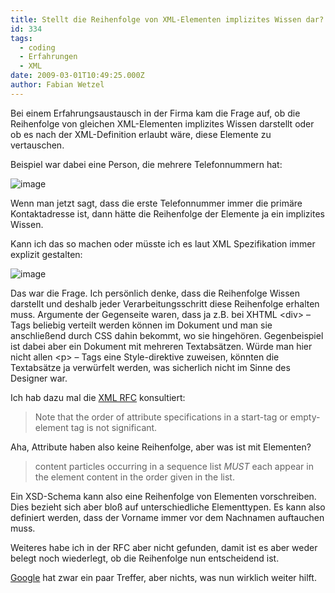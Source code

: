 ```yaml
---
title: Stellt die Reihenfolge von XML-Elementen implizites Wissen dar?
id: 334
tags:
  - coding
  - Erfahrungen
  - XML
date: 2009-03-01T10:49:25.000Z
author: Fabian Wetzel
---
```


Bei einem Erfahrungsaustausch in der Firma kam die Frage auf, ob die Reihenfolge von gleichen XML-Elementen implizites Wissen darstellt oder ob es nach der XML-Definition erlaubt wäre, diese Elemente zu vertauschen.

Beispiel war dabei eine Person, die mehrere Telefonnummern hat:

![image](https://az275061.vo.msecnd.net/blogmedia/2009/03/image15.png "image") 

Wenn man jetzt sagt, dass die erste Telefonnummer immer die primäre Kontaktadresse ist, dann hätte die Reihenfolge der Elemente ja ein implizites Wissen.

Kann ich das so machen oder müsste ich es laut XML Spezifikation immer explizit gestalten:

![image](https://az275061.vo.msecnd.net/blogmedia/2009/03/image16.png "image") 

Das war die Frage. Ich persönlich denke, dass die Reihenfolge Wissen darstellt und deshalb jeder Verarbeitungsschritt diese Reihenfolge erhalten muss. Argumente der Gegenseite waren, dass ja z.B. bei XHTML &lt;div&gt; – Tags beliebig verteilt werden können im Dokument und man sie anschließend durch CSS dahin bekommt, wo sie hingehören. Gegenbeispiel ist dabei aber ein Dokument mit mehreren Textabsätzen. Würde man hier nicht allen &lt;p&gt; – Tags eine Style-direktive zuweisen, könnten die Textabsätze ja verwürfelt werden, was sicherlich nicht im Sinne des Designer war.

Ich hab dazu mal die [XML RFC](http://www.w3.org/TR/2008/REC-xml-20081126/) konsultiert:
  > Note that the order of attribute specifications in a start-tag or empty-element tag is not significant.  

Aha, Attribute haben also keine Reihenfolge, aber was ist mit Elementen?
  > content particles occurring in a sequence list _MUST_ each appear in the element content in the order given in the list.  

Ein XSD-Schema kann also eine Reihenfolge von Elementen vorschreiben. Dies bezieht sich aber bloß auf unterschiedliche Elementtypen. Es kann also definiert werden, dass der Vorname immer vor dem Nachnamen auftauchen muss.

Weiteres habe ich in der RFC aber nicht gefunden, damit ist es aber weder belegt noch wiederlegt, ob die Reihenfolge nun entscheidend ist.

[Google](http://www.google.de/search?q=xml+order+of+elements) hat zwar ein paar Treffer, aber nichts, was nun wirklich weiter hilft.

